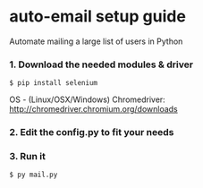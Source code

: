 # auto-email setup guide
Automate mailing a large list of users in Python


### 1. Download the needed modules & driver
```
$ pip install selenium
```
OS - (Linux/OSX/Windows)
Chromedriver: http://chromedriver.chromium.org/downloads

### 2. Edit the config.py to fit your needs

### 3. Run it
```
$ py mail.py
```

